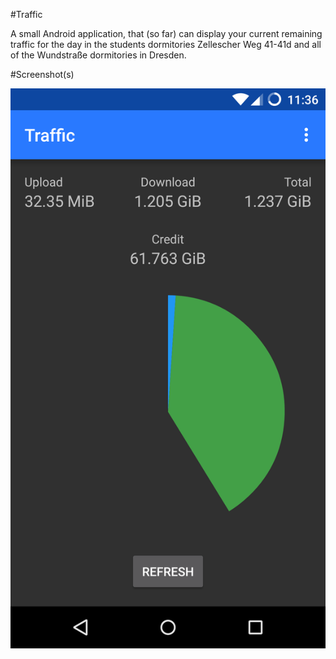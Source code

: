 #Traffic

A small Android application, that (so far) can display your current remaining traffic for the day in the
students dormitories Zellescher Weg 41-41d and all of the Wundstraße dormitories in Dresden.

#Screenshot(s)

![Current Traffic](./screenshots/curr_traffic.png)

